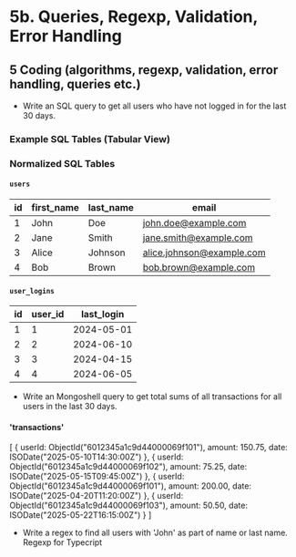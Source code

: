 # 5b. Queries, Regexp, Validation, Error Handling

## 5 Coding (algorithms, regexp, validation, error handling, queries etc.)

- Write an SQL query to get all users who have not logged in for the last 30 days.

### Example SQL Tables (Tabular View)

### Normalized SQL Tables

#### `users`

| id | first_name | last_name | email                    |
|----|------------|-----------|--------------------------|
| 1  | John       | Doe       | <john.doe@example.com>     |
| 2  | Jane       | Smith     | <jane.smith@example.com>   |
| 3  | Alice      | Johnson   | <alice.johnson@example.com>|
| 4  | Bob        | Brown     | <bob.brown@example.com>    |

#### `user_logins`

| id | user_id | last_login  |
|----|---------|-------------|
| 1  | 1       | 2024-05-01  |
| 2  | 2       | 2024-06-10  |
| 3  | 3       | 2024-04-15  |
| 4  | 4       | 2024-06-05  |

- Write an Mongoshell query to get total sums of all transactions for all users in the last 30 days.

#### 'transactions'

[
  {
    userId: ObjectId("6012345a1c9d44000069f101"),
    amount: 150.75,
    date: ISODate("2025-05-10T14:30:00Z")
  },
  {
    userId: ObjectId("6012345a1c9d44000069f102"),
    amount: 75.25,
    date: ISODate("2025-05-15T09:45:00Z")
  },
  {
    userId: ObjectId("6012345a1c9d44000069f101"),
    amount: 200.00,
    date: ISODate("2025-04-20T11:20:00Z")
  },
  {
    userId: ObjectId("6012345a1c9d44000069f103"),
    amount: 50.50,
    date: ISODate("2025-05-22T16:15:00Z")
  }
]

- Write a regex to find all users with 'John' as part of name or last name. Regexp for Typecript
